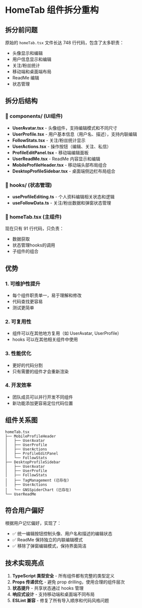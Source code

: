 # HomeTab 组件拆分重构

## 拆分前问题
原始的 `homeTab.tsx` 文件长达 748 行代码，包含了太多职责：
- 头像显示和编辑
- 用户信息显示和编辑
- 关注/粉丝统计
- 移动端和桌面端布局
- ReadMe 编辑
- 状态管理

## 拆分后结构

### 📁 components/ (UI组件)
- **UserAvatar.tsx** - 头像组件，支持编辑模式和不同尺寸
- **UserProfile.tsx** - 用户基本信息（用户名、描述），支持内联编辑
- **FollowStats.tsx** - 关注/粉丝统计显示
- **UserActions.tsx** - 操作按钮（编辑、关注、私信）
- **ProfileEditPanel.tsx** - 移动端编辑面板
- **UserReadMe.tsx** - ReadMe 内容显示和编辑
- **MobileProfileHeader.tsx** - 移动端头部布局组合
- **DesktopProfileSidebar.tsx** - 桌面端侧边栏布局组合

### 📁 hooks/ (状态管理)
- **useProfileEditing.ts** - 个人资料编辑相关状态和逻辑
- **useFollowData.ts** - 关注/粉丝数据和弹窗状态管理

### 📄 homeTab.tsx (主组件)
现在只有 91 行代码，只负责：
- 数据获取
- 状态管理hooks的调用
- 子组件的组合

## 优势

### 1. 可维护性提升
- 每个组件职责单一，易于理解和修改
- 代码查找更容易
- 测试更简单

### 2. 可复用性
- 组件可以在其他地方复用（如 UserAvatar, UserProfile）
- hooks 可以在其他相关组件中使用

### 3. 性能优化
- 更好的代码分割
- 只有需要的组件才会重新渲染

### 4. 开发效率
- 团队成员可以并行开发不同组件
- 新功能添加更容易定位代码位置

## 组件关系图

```
homeTab.tsx
├── MobileProfileHeader
│   ├── UserAvatar
│   ├── UserProfile
│   ├── UserActions
│   ├── ProfileEditPanel
│   └── FollowStats
├── DesktopProfileSidebar
│   ├── UserAvatar
│   ├── UserProfile
│   ├── FollowStats
│   ├── TagManagement (已存在)
│   ├── UserActions
│   └── GNSSpiderChart (已存在)
└── UserReadMe
```

## 符合用户偏好
根据用户记忆偏好，实现了：
- ✅ 统一编辑按钮控制头像、用户名和描述的编辑状态
- ✅ ReadMe 保持独立的内联编辑模式
- ✅ 移除了弹窗编辑模式，保持界面简洁

## 技术实现亮点
1. **TypeScript 类型安全** - 所有组件都有完整的类型定义
2. **Props 传递优化** - 避免 prop drilling，使用合理的组件层次
3. **状态提升** - 共享状态通过 hooks 管理
4. **响应式设计** - 支持移动端和桌面端不同布局
5. **ESLint 兼容** - 修复了所有导入顺序和代码风格问题